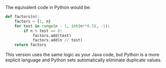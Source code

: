 The equivalent code in Python would be:

```python
def factors(n):
    factors = {1, n}
    for test in range(n - 1, int(n**0.5), -1):
        if n % test == 0:
            factors.add(test)
            factors.add(n // test)
    return factors
```
This version uses the same logic as your Java code, but Python is a more explicit language and Python sets automatically eliminate duplicate values.
